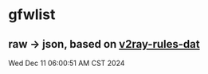 # gfwlist
## raw -> json, based on [v2ray-rules-dat](https://github.com/Loyalsoldier/v2ray-rules-dat)
Wed Dec 11 06:00:51 AM CST 2024

